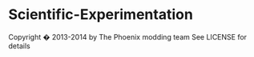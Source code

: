 Scientific-Experimentation
==========================
Copyright � 2013-2014 by The Phoenix modding team
See LICENSE for details

